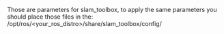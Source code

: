 
Those are parameters for slam_toolbox, to apply the same parameters you should place those files in the:
/opt/ros/<your_ros_distro>/share/slam_toolbox/config/
